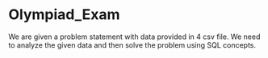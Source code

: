 # Olympiad_Exam
We are given a problem statement with data provided in 4 csv file. We need to analyze the given data and then solve the problem using SQL concepts. 
